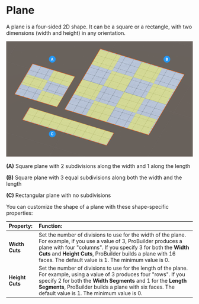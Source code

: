 # Plane
A plane is a four-sided 2D shape. It can be a square or a rectangle, with two dimensions (width and height) in any orientation.

![Plane shapes](images/shape-tool_plane.png)

**(A)** Square plane with 2 subdivisions along the width and 1 along the length 

**(B)** Square plane with 3 equal subdivisions along both the width and the length 

**(C)** Rectangular plane with no subdivisions

You can customize the shape of a plane with these shape-specific properties:


|**Property:** |**Function:** |
|:---|:---|
| __Width Cuts__ | Set the number of divisions to use for the width of the plane. For example, if you use a value of 3, ProBuilder produces a plane with four "columns". If you specify 3 for both the __Width Cuts__ and __Height Cuts__, ProBuilder builds a plane with 16 faces. The default value is 1. The minimum value is 0. |
| __Height Cuts__ | Set the number of divisions to use for the length of the plane. For example, using a value of 3 produces four "rows". If you specify 2 for both the __Width Segments__ and 1 for the __Length Segments__, ProBuilder builds a plane with six faces. The default value is 1. The minimum value is 0. |
